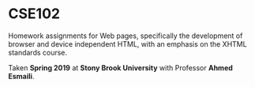 # CSE102
Homework assignments for Web pages, specifically the development of browser and device independent HTML, with an emphasis on the XHTML standards course.

Taken **Spring 2019** at **Stony Brook University** with Professor **Ahmed Esmaili**.
